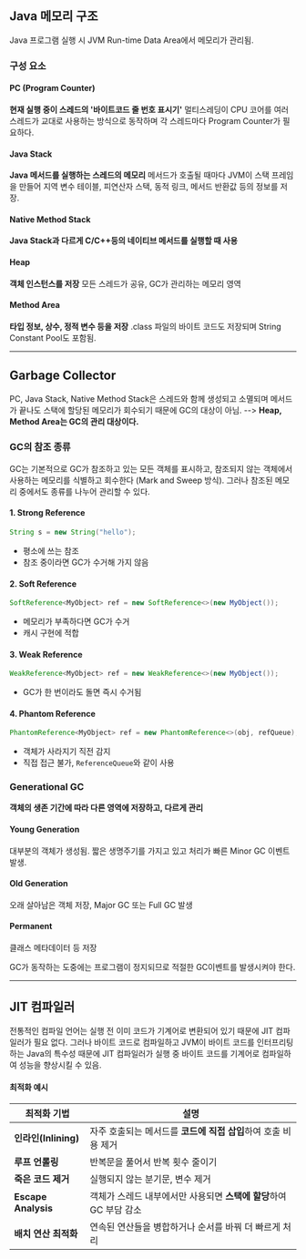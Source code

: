 ## Java 메모리 구조
Java 프로그램 실행 시 JVM Run-time Data Area에서 메모리가 관리됨.

### 구성 요소
#### PC (Program Counter)
**현재 실행 중이 스레드의 '바이트코드 줄 번호 표시기'**
멀티스레딩이 CPU 코어를 여러 스레드가 교대로 사용하는 방식으로 동작하며 각 스레드마다 Program Counter가 필요하다.

#### Java Stack
**Java 메서드를 실행하는 스레드의 메모리**
메서드가 호출될 때마다 JVM이 스택 프레임을 만들어 지역 변수 테이블, 피연산자 스택, 동적 링크, 메서드 반환값 등의 정보를 저장.

#### Native Method Stack
**Java Stack과 다르게 C/C++등의 네이티브 메서드를 실행할 때 사용**

#### Heap
**객체 인스턴스를 저장**
모든 스레드가 공유, GC가 관리하는 메모리 영역

#### Method Area
**타입 정보, 상수, 정적 변수 등을 저장**
.class 파일의 바이트 코드도 저장되며 String Constant Pool도 포함됨.

---
## Garbage Collector
PC, Java Stack, Native Method Stack은 스레드와 함께 생성되고 소멸되며 메서드가 끝나도 스택에 할당된 메모리가 회수되기 때문에 GC의 대상이 아님.
--> **Heap, Method Area는 GC의 관리 대상이다.**

### GC의 참조 종류
GC는 기본적으로 GC가 참조하고 있는 모든 객체를 표시하고, 참조되지 않는 객체에서 사용하는 메모리를 식별하고 회수한다 (Mark and Sweep 방식). 그러나 참조된 메모리 중에서도 종류를 나누어 관리할 수 있다.
#### 1. Strong Reference
```java
String s = new String("hello");
```
- 평소에 쓰는 참조
- 참조 중이라면 GC가 수거해 가지 않음
#### 2. Soft Reference
```java
SoftReference<MyObject> ref = new SoftReference<>(new MyObject());
```
- 메모리가 부족하다면 GC가 수거
- 캐시 구현에 적합
#### 3. Weak Reference
```java
WeakReference<MyObject> ref = new WeakReference<>(new MyObject());
```
- GC가 한 번이라도 돌면 즉시 수거됨
#### 4. Phantom Reference
```java
PhantomReference<MyObject> ref = new PhantomReference<>(obj, refQueue);
```
- 객체가 사라지기 직전 감지
- 직접 접근 불가, `ReferenceQueue`와 같이 사용

### Generational GC
**객체의 생존 기간에 따라 다른 영역에 저장하고, 다르게 관리**
#### Young Generation
대부분의 객체가 생성됨. 짧은 생명주기를 가지고 있고 처리가 빠른 Minor GC 이벤트 발생.
#### Old Generation
오래 살아남은 객체 저장, Major GC 또는 Full GC 발생
#### Permanent
클래스 메타데이터 등 저장

GC가 동작하는 도중에는 프로그램이 정지되므로 적절한 GC이벤트를 발생시켜야 한다.

---
## JIT 컴파일러
전통적인 컴파일 언어는 실행 전 이미 코드가 기계어로 변환되어 있기 때문에 JIT 컴파일러가 필요 없다.
그러나 바이트 코드로 컴파일하고 JVM이 바이트 코드를 인터프리팅 하는 Java의 특수성 때문에 JIT 컴파일러가 실행 중 바이트 코드를 기계어로 컴파일하여 성능을 향상시킬 수 있음.

#### 최적화 예시
|최적화 기법|설명|
|---|---|
|**인라인(Inlining)**|자주 호출되는 메서드를 **코드에 직접 삽입**하여 호출 비용 제거|
|**루프 언롤링**|반복문을 풀어서 반복 횟수 줄이기|
|**죽은 코드 제거**|실행되지 않는 분기문, 변수 제거|
|**Escape Analysis**|객체가 스레드 내부에서만 사용되면 **스택에 할당**하여 GC 부담 감소|
|**배치 연산 최적화**|연속된 연산들을 병합하거나 순서를 바꿔 더 빠르게 처리|
